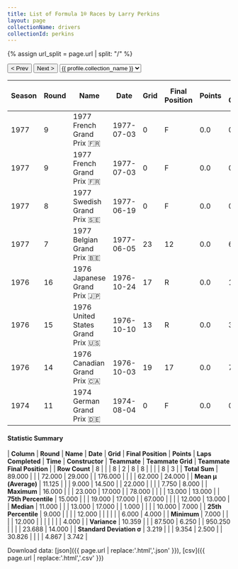 ```yaml
---
title: List of Formula 1® Races by Larry Perkins
layout: page
collectionName: drivers
collectionId: perkins
---
```


{% assign url_split = page.url | split: "/" %}
<div id="collection-navigation">
<button onclick="selector.options[selector.selectedIndex-1].value && (window.location = selector.options[selector.selectedIndex-1].value);">&lt; Prev</button>
<button onclick="selector.options[selector.selectedIndex+1].value && (window.location = selector.options[selector.selectedIndex+1].value);">Next &gt;</button>
<select id="selector" onchange="this.options[this.selectedIndex].value && (window.location = this.options[this.selectedIndex].value);">
  {% for collectionId in site.data[page.collectionName].refs %}
    {% if collectionId == page.collectionId %}
      {% assign selected = "selected" %}
    {% else %}
      {% assign selected = "" %}
    {% endif %}
    {% assign profile = site.data[page.collectionName][collectionId].profile %}
    <option value="/f1/{{ page.collectionName }}/{{ collectionId }}/{{ url_split[4] }}" {{ selected }}>{{ profile.collection_name }}</option>
  {% endfor %}
</select>
</div>

| Season | Round | Name | Date | Grid | Final Position | Points | Laps Completed | Time | Constructor | Teammate | Teammate Grid | Teammate Final Position |
|--|--|--|--|--|--|--|--|--|--|--|--|--|
| 1977 | 9 | 1977 French Grand Prix 🇫🇷 | 1977-07-03 | 0 | F | 0.0 | 0 |   | Surtees 🇬🇧 | [Vittorio Brambilla 🇮🇹](/f1/drivers/brambilla) | 11 | 13 |
| 1977 | 9 | 1977 French Grand Prix 🇫🇷 | 1977-07-03 | 0 | F | 0.0 | 0 |   | Surtees 🇬🇧 | [Patrick Tambay 🇫🇷](/f1/drivers/tambay) | 0 | F |
| 1977 | 8 | 1977 Swedish Grand Prix 🇸🇪 | 1977-06-19 | 0 | F | 0.0 | 0 |   | Surtees 🇬🇧 | [Vittorio Brambilla 🇮🇹](/f1/drivers/brambilla) | 13 | R |
| 1977 | 7 | 1977 Belgian Grand Prix 🇧🇪 | 1977-06-05 | 23 | 12 | 0.0 | 67 |   | Surtees 🇬🇧 | [Vittorio Brambilla 🇮🇹](/f1/drivers/brambilla) | 12 | 4 |
| 1976 | 16 | 1976 Japanese Grand Prix 🇯🇵 | 1976-10-24 | 17 | R | 0.0 | 1 |   | Brabham-Alfa Romeo 🇬🇧 | [Carlos Pace 🇧🇷](/f1/drivers/pace) | 6 | R |
| 1976 | 15 | 1976 United States Grand Prix 🇺🇸 | 1976-10-10 | 13 | R | 0.0 | 30 |   | Brabham-Alfa Romeo 🇬🇧 | [Carlos Pace 🇧🇷](/f1/drivers/pace) | 10 | R |
| 1976 | 14 | 1976 Canadian Grand Prix 🇨🇦 | 1976-10-03 | 19 | 17 | 0.0 | 78 |   | Brabham-Alfa Romeo 🇬🇧 | [Carlos Pace 🇧🇷](/f1/drivers/pace) | 10 | 7 |
| 1974 | 11 | 1974 German Grand Prix 🇩🇪 | 1974-08-04 | 0 | F | 0.0 | 0 |   |   | [Chris Amon 🇳🇿](/f1/drivers/amon) | 0 | F |

#### Statistic Summary

| **Column** | **Round** | **Name** | **Date** | **Grid** | **Final Position** | **Points** | **Laps Completed** | **Time** | **Constructor** | **Teammate** | **Teammate Grid** | **Teammate Final Position** |
| **Row Count** | 8 |  |  | 8 | 2 | 8 | 8 |  |  |  | 8 | 3 |
| **Total Sum** | 89.000 |  |  | 72.000 | 29.000 |  | 176.000 |  |  |  | 62.000 | 24.000 |
| **Mean μ (Average)** | 11.125 |  |  | 9.000 | 14.500 |  | 22.000 |  |  |  | 7.750 | 8.000 |
| **Maximum** | 16.000 |  |  | 23.000 | 17.000 |  | 78.000 |  |  |  | 13.000 | 13.000 |
| **75th Percentile** | 15.000 |  |  | 19.000 | 17.000 |  | 67.000 |  |  |  | 12.000 | 13.000 |
| **Median** | 11.000 |  |  | 13.000 | 17.000 |  | 1.000 |  |  |  | 10.000 | 7.000 |
| **25th Percentile** | 9.000 |  |  |  | 12.000 |  |  |  |  |  | 6.000 | 4.000 |
| **Minimum** | 7.000 |  |  |  | 12.000 |  |  |  |  |  |  | 4.000 |
| **Variance** | 10.359 |  |  | 87.500 | 6.250 |  | 950.250 |  |  |  | 23.688 | 14.000 |
| **Standard Deviation σ** | 3.219 |  |  | 9.354 | 2.500 |  | 30.826 |  |  |  | 4.867 | 3.742 |

Download data: [json]({{ page.url | replace:'.html','.json' }}), [csv]({{ page.url | replace:'.html','.csv' }})
